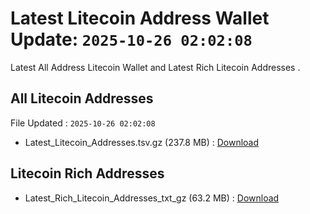 # Latest Litecoin Address Wallet Update: `2025-10-26 02:02:08`

Latest All Address Litecoin Wallet and Latest Rich Litecoin Addresses .

## All Litecoin Addresses

File Updated : `2025-10-26 02:02:08`

- Latest_Litecoin_Addresses.tsv.gz (237.8 MB) : [Download](https://github.com/Pymmdrza/Rich-Address-Wallet/releases/tag/Litecoin)

## Litecoin Rich Addresses

- Latest_Rich_Litecoin_Addresses_txt_gz (63.2 MB) : [Download](https://github.com/Pymmdrza/Rich-Address-Wallet/releases/tag/Litecoin)
